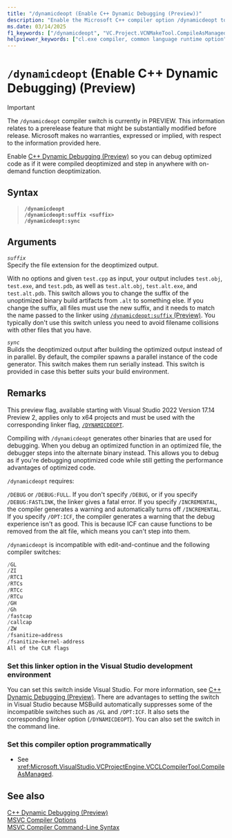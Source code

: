 ```yaml
---
title: "/dynamicdeopt (Enable C++ Dynamic Debugging (Preview))"
description: "Enable the Microsoft C++ compiler option /dynamicdeopt to use C++ Dynamic Debugging."
ms.date: 03/14/2025
f1_keywords: ["/dynamicdeopt", "VC.Project.VCNMakeTool.CompileAsManaged", "VC.Project.VCCLCompilerTool.CompileAsManaged"]
helpviewer_keywords: ["cl.exe compiler, common language runtime option", "-dynamicdeopt compiler option [C++]", "dynamicdeopt compiler option [C++]", "/clr compiler option [C++]", "Managed Extensions for C++, compiling", "common language runtime, /clr compiler option"]
---
```

# `/dynamicdeopt` (Enable C++ Dynamic Debugging) (Preview)

> [!IMPORTANT]
> The `/dynamicdeopt` compiler switch is currently in PREVIEW.
> This information relates to a prerelease feature that might be substantially modified before release. Microsoft makes no warranties, expressed or implied, with respect to the information provided here.

Enable [C++ Dynamic Debugging (Preview)](/visualstudio/debugger/cpp-dynamic-debugging) so you can debug optimized code as if it were compiled deoptimized and step in anywhere with on-demand function deoptimization.

## Syntax

> **`/dynamicdeopt`**\
> **`/dynamicdeopt:suffix <suffix>`**\
> **`/dynamicdeopt:sync`**

## Arguments

*`suffix`*\
Specify the file extension for the deoptimized output.

With no options and given `test.cpp` as input, your output includes `test.obj`, `test.exe`, and `test.pdb`, as well as `test.alt.obj`, `test.alt.exe`, and `test.alt.pdb`. This switch allows you to change the suffix of the unoptimized binary build artifacts from `.alt` to something else. If you change the suffix, all files must use the new suffix, and it needs to match the name passed to the linker using [`/dynamicdeopt:suffix` (Preview)](dynamic-deopt-linker.md). You typically don't use this switch unless you need to avoid filename collisions with other files that you have.

*`sync`*\
Builds the deoptimized output after building the optimized output instead of in parallel. By default, the compiler spawns a parallel instance of the code generator. This switch makes them run serially instead. This switch is provided in case this better suits your build environment.

## Remarks

This preview flag, available starting with Visual Studio 2022 Version 17.14 Preview 2, applies only to x64 projects and must be used with the corresponding linker flag, [`/DYNAMICDEOPT`](dynamic-deopt-linker.md).

Compiling with `/dynamicdeopt` generates other binaries that are used for debugging. When you debug an optimized function in an optimized file, the debugger steps into the alternate binary instead. This allows you to debug as if you're debugging unoptimized code while still getting the performance advantages of optimized code. 

`/dynamicdeopt` requires:

`/DEBUG` or `/DEBUG:FULL`. If you don't specify `/DEBUG`, or if you specify `/DEBUG:FASTLINK`, the linker gives a fatal error.
If you specify `/INCREMENTAL`, the compiler generates a warning and automatically turns off `/INCREMENTAL`.
If you specify `/OPT:ICF`, the compiler generates a warning that the debug experience isn't as good. This is because ICF can cause functions to be removed from the alt file, which means you can't step into them.

`/dynamicdeopt` is incompatible with edit-and-continue and the following compiler switches:

```cpp
/GL
/ZI
/RTC1
/RTCs
/RTCc
/RTCu
/GH
/Gh
/fastcap
/callcap
/ZW
/fsanitize=address
/fsanitize=kernel-address
All of the CLR flags
```

### Set this linker option in the Visual Studio development environment

You can set this switch inside Visual Studio. For more information, see [C++ Dynamic Debugging (Preview)](/visualstudio/debugger/cpp-dynamic-debugging#build-system-integration). There are advantages to setting the switch in Visual Studio because MSBuild automatically suppresses some of the incompatible switches such as `/GL` and `/OPT:ICF`. It also sets the corresponding linker option (`/DYNAMICDEOPT`). You can also set the switch in the command line.

### Set this compiler option programmatically

- See <xref:Microsoft.VisualStudio.VCProjectEngine.VCCLCompilerTool.CompileAsManaged>.

## See also

[C++ Dynamic Debugging (Preview)](/visualstudio/debugger/cpp-dynamic-debugging)\
[MSVC Compiler Options](compiler-options.md)\
[MSVC Compiler Command-Line Syntax](compiler-command-line-syntax.md)
